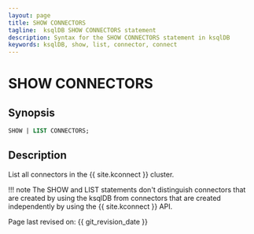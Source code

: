 ```yaml
---
layout: page
title: SHOW CONNECTORS
tagline:  ksqlDB SHOW CONNECTORS statement
description: Syntax for the SHOW CONNECTORS statement in ksqlDB
keywords: ksqlDB, show, list, connector, connect
---
```


SHOW CONNECTORS
===============

Synopsis
--------

```sql
SHOW | LIST CONNECTORS;
```

Description
-----------

List all connectors in the {{ site.kconnect }} cluster.

!!! note
	The SHOW and LIST statements don't distinguish connectors that are created by
    using the ksqlDB from connectors that are created independently by using the
    {{ site.kconnect }} API.

Page last revised on: {{ git_revision_date }}
